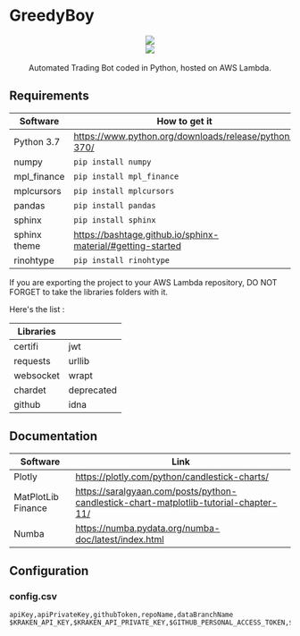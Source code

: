 # GreedyBoy

<p align="center">
  <img src="https://github.com/kevinpruvost/GreedyBoy/blob/main/logo/eye.png"/><br/>
  <img src="https://github.com/kevinpruvost/GreedyBoy/blob/main/logo/title.png"/><br/><br/>
Automated Trading Bot coded in Python, hosted on AWS Lambda.
</p>


## Requirements

|Software        |How to get it                                               |
|----------------|------------------------------------------------------------|
|Python 3.7      |https://www.python.org/downloads/release/python-370/        |
|numpy           |`pip install numpy`                                         |
|mpl_finance     |`pip install mpl_finance`     |
|mplcursors      |`pip install mplcursors`      |
|pandas          |`pip install pandas`          |
|sphinx          |`pip install sphinx`          |
|sphinx theme    |https://bashtage.github.io/sphinx-material/#getting-started|
|rinohtype       |`pip install rinohtype`|

If you are exporting the project to your AWS Lambda repository, DO NOT FORGET to take the libraries folders with it.

Here's the list :

| Libraries | |
|-----------|-|
| certifi | jwt |
| requests | urllib |
| websocket | wrapt |
| chardet | deprecated |
| github | idna |

## Documentation

|Software|Link                         |
|--------|-----------------------------|
|Plotly  |https://plotly.com/python/candlestick-charts/|
|MatPlotLib Finance  | https://saralgyaan.com/posts/python-candlestick-chart-matplotlib-tutorial-chapter-11/ |
|Numba | https://numba.pydata.org/numba-doc/latest/index.html|

## Configuration

### config.csv

```csv
apiKey,apiPrivateKey,githubToken,repoName,dataBranchName
$KRAKEN_API_KEY,$KRAKEN_API_PRIVATE_KEY,$GITHUB_PERSONAL_ACCESS_TOKEN,$REPOSITORY_NAME_FOR_DATA,$DATA_BRANCH_NAME
```
